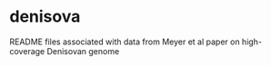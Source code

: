 # denisova
README files associated with data from Meyer et al paper on high-coverage Denisovan genome
